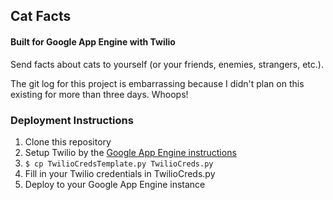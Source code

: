## Cat Facts
#### Built for Google App Engine with Twilio
Send facts about cats to yourself (or your friends, enemies, strangers, etc.).

The git log for this project is embarrassing because I didn't plan on this existing for more than three days.  Whoops!


### Deployment Instructions

1. Clone this repository
1. Setup Twilio by the [Google App Engine instructions](https://developers.google.com/appengine/articles/twilio)
1. `$ cp TwilioCredsTemplate.py TwilioCreds.py`
1. Fill in your Twilio credentials in TwilioCreds.py
1. Deploy to your Google App Engine instance
